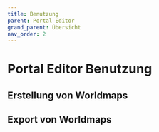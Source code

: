 ```yaml
---
title: Benutzung
parent: Portal Editor
grand_parent: Übersicht
nav_order: 2
---
```


# Portal Editor Benutzung

## Erstellung von Worldmaps

## Export von Worldmaps
